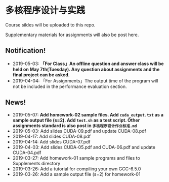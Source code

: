 # 多核程序设计与实践

Course sildes will be uploaded to this repo.

Supplementary materials for assignments will also be post here.



## Notification!

- 2019-05-03: **「For Class」An offline question and answer class will be held on May 7th(Tuesday). Any question about assignments and the final project can be asked.**
- 2019-04-04: 「For Assignments」The output time of the program will not be included in the performance evaluation section.

  

## News!

- 2019-05-07: **Add homework-02 sample files. Add <code>cuda_output.txt</code> as a sample output file (s=2). Add <code>test.sh</code> as a test script. Other assignments standard is also post in <code>多核程序设计作业标准.md</code>**
- 2019-05-03: Add slides CUDA-09.pdf and update CUDA-08.pdf
- 2019-04-17: Add slides CUDA-08.pdf
- 2019-04-14: Add slides CUDA-07.pdf
- 2019-04-03: Add slides CUDA-05.pdf and CUDA-06.pdf and update CUDA-04.pdf
- 2019-03-27: Add homework-01 sample programs and files to Supplements directory
- 2019-03-26: Add a tutorial for compiling your own GCC-6.5.0
- 2019-03-26: Add a sample output file (s=2) for homework-01

